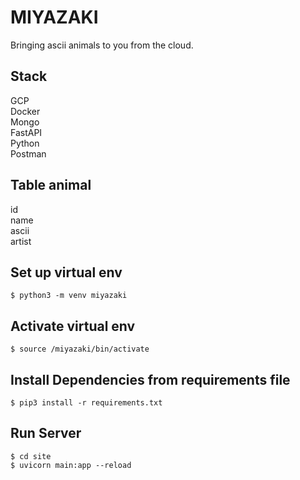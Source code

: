 # MIYAZAKI
Bringing ascii animals to you from the cloud.  

## Stack  
GCP  
Docker  
Mongo  
FastAPI  
Python  
Postman  


## Table animal
id  
name  
ascii  
artist  


## Set up virtual env  
` $ python3 -m venv miyazaki `  

## Activate virtual env  
` $ source /miyazaki/bin/activate `  

## Install Dependencies from requirements file  
` $ pip3 install -r requirements.txt `  

## Run Server  
```  
$ cd site  
$ uvicorn main:app --reload  
```  



